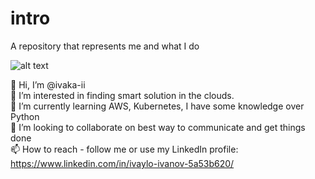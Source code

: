 # intro
A repository that represents me and what I do

![alt text](https://www.cloudopedia.in/wp-content/uploads/2019/03/cloud-computing-GIF.gif)

👋 Hi, I’m @ivaka-ii <br />
👀 I’m interested in finding smart solution in the clouds. <br />
🌱 I’m currently learning AWS, Kubernetes, I have some knowledge over Python <br />
💞️ I’m looking to collaborate on best way to communicate and get things done <br />
📫 How to reach - follow me or use my LinkedIn profile: https://www.linkedin.com/in/ivaylo-ivanov-5a53b620/